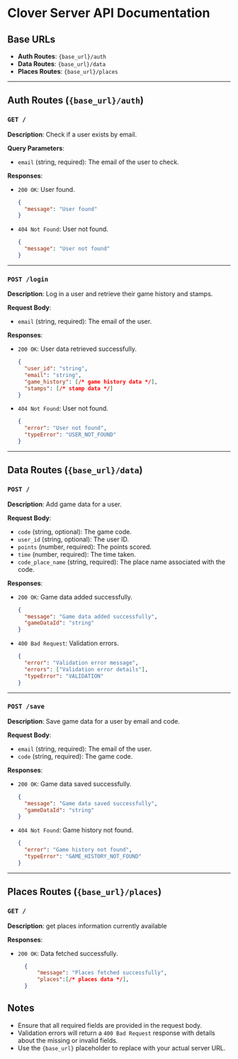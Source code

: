 # Clover Server API Documentation

## Base URLs
- **Auth Routes**: `{base_url}/auth`
- **Data Routes**: `{base_url}/data`
- **Places Routes**: `{base_url}/places`

---

## Auth Routes (`{base_url}/auth`)

### `GET /`
**Description**: Check if a user exists by email.

**Query Parameters**:
- `email` (string, required): The email of the user to check.

**Responses**:
- `200 OK`: User found.
  ```json
  {
    "message": "User found"
  }
  ```
- `404 Not Found`: User not found.
  ```json
  {
    "message": "User not found"
  }
  ```

---

### `POST /login`
**Description**: Log in a user and retrieve their game history and stamps.

**Request Body**:
- `email` (string, required): The email of the user.

**Responses**:
- `200 OK`: User data retrieved successfully.
  ```json
  {
    "user_id": "string",
    "email": "string",
    "game_history": [/* game history data */],
    "stamps": [/* stamp data */]
  }
  ```
- `404 Not Found`: User not found.
  ```json
  {
    "error": "User not found",
    "typeError": "USER_NOT_FOUND"
  }
  ```

---

## Data Routes (`{base_url}/data`)

### `POST /`
**Description**: Add game data for a user.

**Request Body**:
- `code` (string, optional): The game code.
- `user_id` (string, optional): The user ID.
- `points` (number, required): The points scored.
- `time` (number, required): The time taken.
- `code_place_name` (string, required): The place name associated with the code.

**Responses**:
- `200 OK`: Game data added successfully.
  ```json
  {
    "message": "Game data added successfully",
    "gameDataId": "string"
  }
  ```
- `400 Bad Request`: Validation errors.
  ```json
  {
    "error": "Validation error message",
    "errors": ["Validation error details"],
    "typeError": "VALIDATION"
  }
  ```

---

### `POST /save`
**Description**: Save game data for a user by email and code.

**Request Body**:
- `email` (string, required): The email of the user.
- `code` (string, required): The game code.

**Responses**:
- `200 OK`: Game data saved successfully.
  ```json
  {
    "message": "Game data saved successfully",
    "gameDataId": "string"
  }
  ```
- `404 Not Found`: Game history not found.
  ```json
  {
    "error": "Game history not found",
    "typeError": "GAME_HISTORY_NOT_FOUND"
  }
  ```
---

## Places Routes (`{base_url}/places`)

### `GET /`
**Description**: get places information currently available

**Responses**:
- `200 OK`: Data fetched successfully.
  ```json
    {
        "message": "Places fetched successfully",
        "places":[/* places data */],
    }
  ```

## Notes
- Ensure that all required fields are provided in the request body.
- Validation errors will return a `400 Bad Request` response with details about the missing or invalid fields.
- Use the `{base_url}` placeholder to replace with your actual server URL.